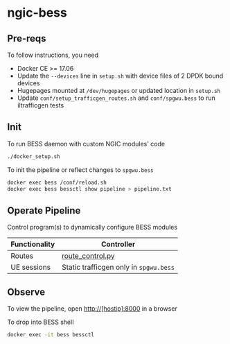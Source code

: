 # ngic-bess

## Pre-reqs

To follow instructions, you need

* Docker CE >= 17.06
* Update the `--devices` line in `setup.sh` with device files of 2 DPDK bound devices
* Hugepages mounted at `/dev/hugepages` or updated location in `setup.sh`
* Update `conf/setup_trafficgen_routes.sh` and `conf/spgwu.bess` to run iltrafficgen tests

## Init

To run BESS daemon with custom NGIC modules' code

```bash
./docker_setup.sh
```

To init the pipeline or reflect changes to `spgwu.bess`

```bash
docker exec bess /conf/reload.sh
docker exec bess bessctl show pipeline > pipeline.txt
```

## Operate Pipeline

Control program(s) to dynamically configure BESS modules

| Functionality | Controller |
|---------------|------------|
| Routes | [route_control.py](conf/route_control.py) |
| UE sessions | Static trafficgen only in `spgwu.bess` |

## Observe

To view the pipeline, open [http://[hostip]:8000](http://[hostip]:8000)
in a browser

To drop into BESS shell

```bash
docker exec -it bess bessctl
```
